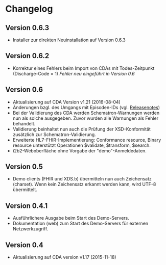 ﻿Changelog
=========

Version 0.6.3
-------------
* Installer zur direkten Neuinstallation auf Version 0.6.3

Version 0.6.2
-------------
* Korrektur eines Fehlers beim Import von CDAs mit Todes-Zeitpunkt (Discharge-Code = 1) _Fehler neu eingeführt in Version 0.6_

Version 0.6
-----------
* Aktualisierung auf CDA Version v1.21 (2016-08-04)
* Änderungen bzgl. des Umgangs mit Episoden-IDs (vgl. [Releasenotes](cda-release-v1.21.html))
* Bei der Validierung des CDA werden Schematron-Warnungen werden nun als solche ausgegeben. Zuvor wurden alle Warnungen als Fehler behandelt.
* Validierung beinhaltet nun auch die Prüfung der XSD-Konformität zusätzlich zur Schematron-Validierung.
* Erweiterte HL7-FHIR-Implementierung: Conformance resource, Binary resource unterstützt Operationen $validate, $transform, $search.
* i2b2-Weboberfläche ohne Vorgabe der "demo"-Anmeldedaten.

Version 0.5
-----------
* Demo clients (FHIR und XDS.b) übermitteln nun auch Zeichensatz (charset).
Wenn kein Zeichensatz erkannt werden kann, wird UTF-8 übermittelt.

Version 0.4.1
-------------
* Ausführlichere Ausgabe beim Start des Demo-Servers. 
* Dokumentation (web) zum Start des Demo-Servers für externen Netzwerkzugriff.

Version 0.4
-----------
* Aktualisierung auf CDA version v1.17 (2015-11-18)